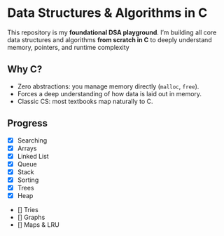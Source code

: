# Data Structures & Algorithms in C

This repository is my **foundational DSA playground**. I’m building all core data structures and algorithms **from scratch in C** to deeply understand memory, pointers, and runtime complexity

## Why C?

- Zero abstractions: you manage memory directly (`malloc`, `free`).
- Forces a deep understanding of how data is laid out in memory.
- Classic CS: most textbooks map naturally to C.

## Progress

- [x] Searching
- [x] Arrays
- [x] Linked List
- [x] Queue
- [x] Stack
- [x] Sorting
- [x] Trees
- [x] Heap
- [] Tries
- [] Graphs
- [] Maps & LRU
